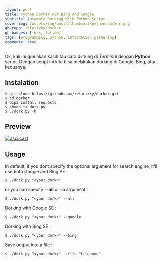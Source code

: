 ```yaml
---
layout: post
title: Python Dorker For Bing And Google
subtitle: Automate Dorking With Python Script
cover-img: /assets/img/posts/thumbnail/python-dorker.png
gh-repo: relarizky/dorker
gh-badges: [fork, follow]
tags: [programming, python, information gathering]
comments: true
---
```


Ok, kali ini gue akan kasih tau cara dorking di _Terminal_ dengan **Python** script. Dengan script ini kita bisa melakukan dorking di Google, Bing, atau keduanya.

## Instalation 

```
$ git clone https://github.com/relarizky/dorker.git
$ cd dorker
$ pip3 install requests
$ chmod +x dork.py
$ ./dork.py -h
```

## Preview

[![asciicast](https://asciinema.org/a/NxEZHytajAoUzmVqmSIQ6ddiU.svg)](https://asciinema.org/a/NxEZHytajAoUzmVqmSIQ6ddiU)

## Usage

In default, if you dont specify the optional argument for search engine, it'll use both Google and Bing SE :

```
$ ./dork.py "<your dork>"
```

or you can specify **--all** or **-a** argument :

```
$ ./dork.py "<your dork>" --all
```

Dorking with Google SE :

```
$ ./dork.py "<your dork>" --google
```

Dorking with Bing SE :

```
$ ./dork.py "<your dork>" --bing
```

Save output into a file :

```
$ ./dork.py "<your dork>" --file "filename"
```
